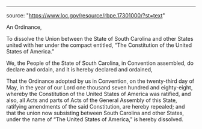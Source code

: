 ---
source: "https://www.loc.gov/resource/rbpe.17301000/?st=text"

An Ordinance,

To dissolve the Union between the State of South Carolina and other States united with her under the compact entitled, “The Constitution of the United States of America.”

We, the People of the State of South Carolina, in Convention assembled, do declare and ordain, and it is hereby declared and ordained,

That the Ordinance adopted by us in Convention, on the twenty-third day of May, in the year of our Lord one thousand seven hundred and eighty-eight, whereby the Constitution of the United States of America was ratified, and also, all Acts and parts of Acts of the General Assembly of this State, ratifying amendments of the said Constitution, are hereby repealed; and that the union now subsisting between South Carolina and other States, under the name of “The United States of America,” is hereby dissolved.
